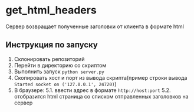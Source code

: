 # get_html_headers
Сервер возвращает полученные заголовки от клиента в формате html

## Инструкция по запуску
1. Склонировать репозиторий
2. Перейти в директорию со скриптом
3. Выполнить запуск `python server.py`
4. Скопировать хост и порт из вывода скрипта(пример строки вывода `Started socket on ('127.0.0.1', 24720)`)
5. В браузере:
   5.1. ввести адрес в формате `http://host:port`
   5.2. отобразится html страница со списком отправленных заголовков на сервер